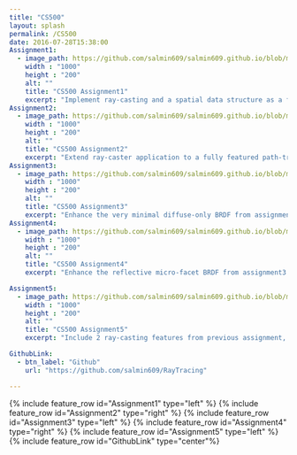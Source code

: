```yaml
---
title: "CS500"
layout: splash
permalink: /CS500
date: 2016-07-28T15:38:00
Assignment1:
  - image_path: https://github.com/salmin609/salmin609.github.io/blob/master/images/500_1.png?raw=true
    width : "1000"
    height : "200"
    alt: ""
    title: "CS500 Assignment1"
    excerpt: "Implement ray-casting and a spatial data structure as a first step toward a full featured ray-tracer."
Assignment2:
  - image_path: https://github.com/salmin609/salmin609.github.io/blob/master/images/500_2.png?raw=true
    width : "1000"
    height : "200"
    alt: ""
    title: "CS500 Assignment2"
    excerpt: "Extend ray-caster application to a fully featured path-tracer on a under-featured BRDF lighting model."
Assignment3:
  - image_path: https://github.com/salmin609/salmin609.github.io/blob/master/images/500_3_4096GGX.png?raw=true
    width : "1000"
    height : "200"
    alt: ""
    title: "CS500 Assignment3"
    excerpt: "Enhance the very minimal diffuse-only BRDF from assignment2 to include the full micro-facet BRDF."
Assignment4:
  - image_path: https://github.com/salmin609/salmin609.github.io/blob/master/images/500_4.png?raw=true
    width : "1000"
    height : "200"
    alt: ""
    title: "CS500 Assignment4"
    excerpt: "Enhance the reflective micro-facet BRDF from assignment3 to include transmission across the micro-faceted surface through object."

Assignment5:
  - image_path: https://github.com/salmin609/salmin609.github.io/blob/master/images/500_5.png?raw=true
    width : "1000"
    height : "200"
    alt: ""
    title: "CS500 Assignment5"
    excerpt: "Include 2 ray-casting features from previous assignment, motion blur, 2D texture included"

GithubLink:
  - btn_label: "Github"
    url: "https://github.com/salmin609/RayTracing"

---
```


{% include feature_row id="Assignment1" type="left" %}
{% include feature_row id="Assignment2" type="right" %}
{% include feature_row id="Assignment3" type="left" %}
{% include feature_row id="Assignment4" type="right" %}
{% include feature_row id="Assignment5" type="left" %}
{% include feature_row id="GithubLink" type="center"%}
